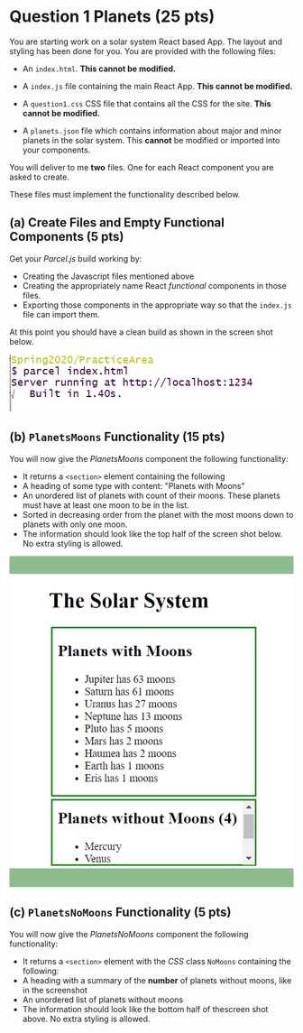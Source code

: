 # Question 1 Planets (25 pts)

You are starting work on a solar system React based App. The layout and styling has been done for you.
You are provided with the following files:

* An `index.html`. **This cannot be modified.**

* A `index.js` file containing the main React App. **This cannot be modified.**

* A `question1.css` CSS file that contains all the CSS for the site. **This cannot be modified.** 

* A `planets.json` file which contains information about major and minor planets in the solar system. This **cannot** be modified or imported into your components.

You will deliver to me **two** files. One for each React component you are asked to create.

These files must implement the functionality described below.

## (a) Create Files and Empty Functional Components (5 pts)

Get your *Parcel.js* build working by:

* Creating the Javascript files mentioned above
* Creating the appropriately name React *functional* components in those files.
* Exporting those components in the appropriate way so that the `index.js` file can import them.

At this point you should have a clean build as shown in the screen shot below.

![Clean Parcel.js build](cleanBuild.png)



## (b) `PlanetsMoons` Functionality (15 pts)

You will now give the *PlanetsMoons* component the following functionality:

* It returns a `<section>` element containing the following
* A heading of some type with content: "Planets with Moons"
* An unordered list of planets with count of their moons. These planets must have at least one moon to be in the list.
* Sorted in decreasing order from the planet with the most moons down to planets with only one moon.
* The information should look like the top half of the screen shot below. No extra styling is allowed.


![App with components](components.png)


## (c) `PlanetsNoMoons` Functionality (5 pts)

You will now give the *PlanetsNoMoons* component the following functionality:

* It returns a `<section>` element with the *CSS* class `NoMoons` containing the following:
* A heading with a summary of the **number** of planets without moons, like in the screenshot
* An unordered list of planets without moons 
* The information should look like the bottom half of thescreen shot above. No extra styling is allowed.


